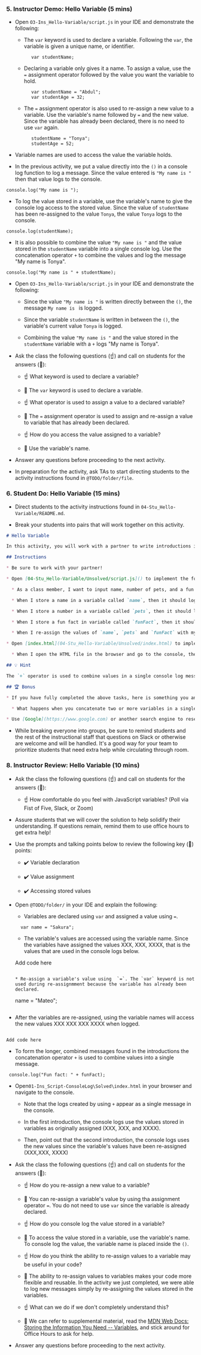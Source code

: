 ### 5. Instructor Demo: Hello Variable (5 mins) 

* Open `O3-Ins_Hello-Variable/script.js` in your IDE and demonstrate the following:

  * The `var` keyword is used to declare a variable. Following the `var`, the variable is given a unique name, or identifier.

  ```
        var studentName;

  ```

  * Declaring a variable only gives it a name. To assign a value, use the `=` assignment operator followed by the value you want the variable to hold. 

  ```
        var studentName = "Abdul";
        var studentAge = 32;

  ```

  * The `=` assignment operator is also used to re-assign a new value to a variable. Use the variable's name followed by `=` and the new value. Since the variable has already been declared, there is no need to use `var` again.

  ```
        studentName = "Tonya";
        studentAge = 52;

  ``` 

* Variable names are used to access the value the variable holds. 

* In the previous activity, we put a value directly into the `()` in a console log function to log a message. Since the value entered is `"My name is "` then that value logs to the console. 

```
console.log("My name is ");

```
* To log the value stored in a variable, use the variable's name to give the console log access to the stored value. Since the value of `studentName` has been re-assigned to the value `Tonya`, the value `Tonya` logs to the console. 

```
console.log(studentName);

```
 
* It is also possible to combine the value `"My name is "` and the value stored in the `studentName` variable into a single console log. Use the concatenation operator `+` to combine the values and log the message "My name is Tonya".

```
console.log("My name is " + studentName);

```

* Open `O3-Ins_Hello-Variable/script.js` in your IDE and demonstrate the following:

  * Since the value `"My name is "` is written directly between the `()`, the message `My name is ` is logged.

  * Since the variable `studentName` is written in between the `()`, the variable's current value `Tonya` is logged. 

  * Combining the value `"My name is "` and the value stored in the `studentName` variable with a `+` logs "My name is Tonya". 


* Ask the class the following questions (☝️) and call on students for the answers (🙋):

  * ☝️ What keyword is used to declare a variable? 

  * 🙋 The `var` keyword is used to declare a variable. 

  * ☝️ What operator is used to assign a value to a declared variable?  

  * 🙋 The `=` assignment operator is used to assign and re-assign a value to variable that has already been declared. 

  * ☝️ How do you access the value assigned to a variable?  

  * 🙋 Use the variable's name.  


* Answer any questions before proceeding to the next activity.

* In preparation for the activity, ask TAs to start directing students to the activity instructions found in `@TODO/folder/file`.

### 6. Student Do: Hello Variable (15 mins) 

* Direct students to the activity instructions found in `04-Stu_Hello-Variable/README.md`.

* Break your students into pairs that will work together on this activity.

```md
# Hello Variable 

In this activity, you will work with a partner to write introductions in the console using console.log() and variables.

## Instructions

* Be sure to work with your partner!

* Open [04-Stu_Hello-Variable/Unsolved/script.js]() to implement the following features:

  * As a class member, I want to input name, number of pets, and a fun fact about myself and log an introduction to the console. Then, by only re-assigning the variables, I want to introduce my partner.

  * When I store a name in a variable called `name`, then it should log this introduction line to the console: "My name is `VALUE_STORED_IN_VARIABLE_NAME`."

  * When I store a number in a variable called `pets`, then it should log this introduction line to the console:  "I have `VALUE_STORED_IN_VARIABLE_PETS` pet(s)."

  * When I store a fun fact in variable called `funFact`, then it should log this introduction line to the console: "Fun fact: `VALUE_STORED_IN_VARIABLE_FUNFACT`"

  * When I re-assign the values of `name`, `pets` and `funFact` with my new partner's information the introduction messages above should reflect the new values.

* Open [index.html](04-Stu_Hello-Variable/Unsolved/index.html) to implement the following features:

  * When I open the HTML file in the browser and go to the console, the logs should appear. 

## 💡 Hint

The `+` operator is used to combine values in a single console log message.

## 🏆 Bonus

* If you have fully completed the above tasks, here is something you and your partner can work through as an added challenge to further your knowledge:

  * What happens when you concatenate two or more variables in a single console log using `+`? Is the result what you expected? Why or why not? 

* Use [Google](https://www.google.com) or another search engine to research the above.

```

* While breaking everyone into groups, be sure to remind students and the rest of the instructional staff that questions on Slack or otherwise are welcome and will be handled. It's a good way for your team to prioritize students that need extra help while circulating through room.

### 8. Instructor Review: Hello Variable (10 mins) 

* Ask the class the following questions (☝️) and call on students for the answers (🙋):

  * ☝️ How comfortable do you feel with JavaScript variables? (Poll via Fist of Five, Slack, or Zoom)

* Assure students that we will cover the solution to help solidify their understanding. If questions remain, remind them to use office hours to get extra help!

* Use the prompts and talking points below to review the following key (🔑) points:

  * ✔️ Variable declaration

  * ✔️ Value assignment

  * ✔️ Accessing stored values

* Open `@TODO/folder/` in your IDE and explain the following: 

  * Variables are declared using `var` and assigned a value using `=`.

  ```
    var name = "Sakura";

  ```

   * The variable's values are accessed using the variable name. Since the variables have assigned the values XXX, XXX, XXXX, that is the values that are used in the console logs below.  

  Add code here

  ```

  * Re-assign a variable's value using  `=`. The `var` keyword is not used during re-assignmment because the variable has already been declared.

  ```
    name = "Mateo";

  ```

* After the variables are re-assigned, using the variable names will access the new values XXX XXX XXX XXXX when logged. 

```

Add code here

```

 * To form the longer, combined messages found in the introductions the concatenation operator `+` is used to combine values into a single message. 


  ```
   console.log("Fun fact: " + funFact);

  ```

* Open`01-Ins_Script-ConsoleLog\Solved\index.html` in your browser and navigate to the console. 

    * Note that the logs created by using `+` appear as a single message in the console. 

    * In the first introduction, the console logs use the values stored in variables as originally assigned (XXX, XXX, and XXXX). 

    * Then, point out that the second introduction, the console logs uses the new values  since the variable's values have been re-assigned (XXX,XXX, XXXX) 

* Ask the class the following questions (☝️) and call on students for the answers (🙋):

    * ☝️ How do you re-assign a new value to a variable?  

    * 🙋 You can re-assign a variable's value by using tha assignment operator `=`. You do not need to use `var` since the variable is already declared. 

    * ☝️ How do you console log the value stored in a variable? 

    * 🙋 To access the value stored in a variable, use the variable's name. To console log the value, the variable name is placed inside the `()`. 

     * ☝️ How do you think the ability to re-assign values to a variable may be useful in your code? 

    * 🙋 The ability to re-assign values to variables makes your code more flexible and reusable. In the activity we just completed, we were able to log new messages simply by re-assigning the values stored in the variables. 

  * ☝️ What can we do if we don't completely understand this?

  * 🙋 We can refer to supplemental material, read the [MDN Web Docs: Storing the Information You Need -- Variables](https://developer.mozilla.org/en-US/docs/Learn/JavaScript/First_steps/Variables), and stick around for Office Hours to ask for help.

* Answer any questions before proceeding to the next activity.
